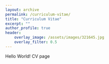 ```yaml
---
layout: archive
permalink: /curriculum-vitae/
title: "Curriculum Vitae"
excerpt: ""
author_profile: true
header:
    overlay_image: /assets/images/321645.jpg
    overlay_filter: 0.5
---
```


Hello World! CV page